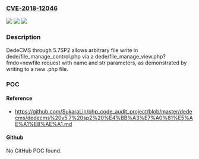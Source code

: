 ### [CVE-2018-12046](https://cve.mitre.org/cgi-bin/cvename.cgi?name=CVE-2018-12046)
![](https://img.shields.io/static/v1?label=Product&message=n%2Fa&color=blue)
![](https://img.shields.io/static/v1?label=Version&message=n%2Fa&color=blue)
![](https://img.shields.io/static/v1?label=Vulnerability&message=n%2Fa&color=brighgreen)

### Description

DedeCMS through 5.7SP2 allows arbitrary file write in dede/file_manage_control.php via a dede/file_manage_view.php?fmdo=newfile request with name and str parameters, as demonstrated by writing to a new .php file.

### POC

#### Reference
- https://github.com/SukaraLin/php_code_audit_project/blob/master/dedecms/dedecms%20v5.7%20sp2%20%E4%BB%A3%E7%A0%81%E5%AE%A1%E8%AE%A1.md

#### Github
No GitHub POC found.

